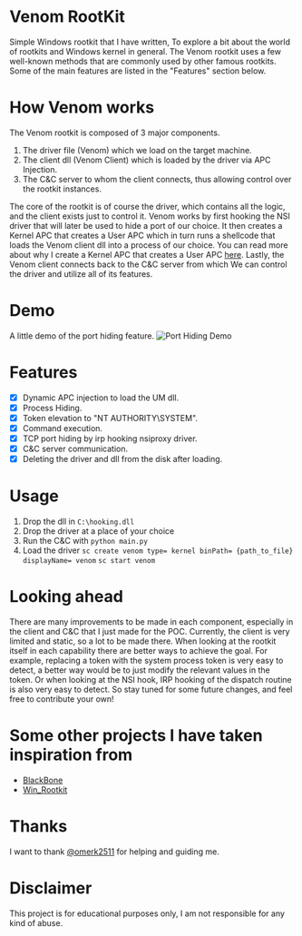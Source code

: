 # Venom RootKit
Simple Windows rootkit that I have written, To explore a bit about the world of rootkits and Windows kernel in general.
The Venom rootkit uses a few well-known methods that are commonly used by other famous rootkits. Some of the main features are listed in the "Features" section below.

# How Venom works
The Venom rootkit is composed of 3 major components.
1. The driver file (Venom) which we load on the target machine.
2. The client dll (Venom Client) which is loaded by the driver via APC Injection.
3. The C&C server to whom the client connects, thus allowing control over the rootkit instances.

The core of the rootkit is of course the driver, which contains all the logic, and the client exists just to control it.
Venom works by first hooking the NSI driver that will later be used to hide a port of our choice.
It then creates a Kernel APC that creates a User APC which in turn runs a shellcode that loads the Venom client dll into a process of our choice.
You can read more about why I create a Kernel APC that creates a User APC [here](https://medium.com/@philiptsukerman/bypassing-the-microsoft-windows-threat-intelligence-kernel-apc-injection-sensor-92266433e0b0).
Lastly, the Venom client connects back to the C&C server from which We can control the driver and utilize all of its features.

# Demo
A little demo of the port hiding feature.
![Port Hiding Demo](https://camo.githubusercontent.com/eeb97ea73446b3739615c14ee8ddf6d48636b2c26ac8938e4bd2e3cd08610e6f/68747470733a2f2f692e696d6775722e636f6d2f663551746c66312e706e67)

# Features
- [x] Dynamic APC injection to load the UM dll.
- [x] Process Hiding.
- [x] Token elevation to "NT AUTHORITY\SYSTEM".
- [x] Command execution.
- [x] TCP port hiding by irp hooking nsiproxy driver.
- [x] C&C server communication.
- [x] Deleting the driver and dll from the disk after loading.

# Usage
1. Drop the dll in `C:\hooking.dll`
2. Drop the driver at a place of your choice
3. Run the C&C with `python main.py`
4. Load the driver 
`sc create venom type= kernel binPath= {path_to_file} displayName= venom`
`sc start venom`

# Looking ahead
There are many improvements to be made in each component, especially in the client and C&C that I just made for the POC.
Currently, the client is very limited and static, so a lot to be made there.
When looking at the rootkit itself in each capability there are better ways to achieve the goal.
For example, replacing a token with the system process token is very easy to detect, a better way would be to just modify the relevant values in the token.
Or when looking at the NSI hook, IRP hooking of the dispatch routine is also very easy to detect.
So stay tuned for some future changes, and feel free to contribute your own!

# Some other projects I have taken inspiration from
 - [BlackBone](https://github.com/DarthTon/Blackbone)
 - [Win_Rootkit](https://github.com/alal4465/Win_Rootkit)

# Thanks
I want to thank [@omerk2511](https://github.com/omerk2511) for helping and guiding me.

# Disclaimer
This project is for educational purposes only, I am not responsible for any kind of abuse.
